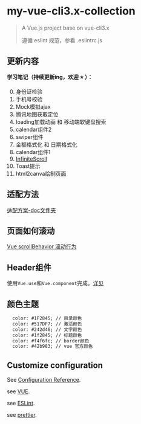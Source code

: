 # my-vue-cli3.x-collection

> A Vue.js project base on vue-cli3.x
>
> 遵循 eslint 规范，参看 .eslintrc.js
>

## 更新内容

**学习笔记（持续更新ing，欢迎 ⭐️ ）：**

0. 身份证检验
1. 手机号校验
2. Mock模拟ajax
3. 腾讯地图获取定位
4. loading加载动画 和 移动端软键盘搜索
5. calendar组件2
6. swiper组件
7. 金额格式化 和 日期格式化
8. calendar组件1
9. [InfiniteScroll](http://mint-ui.github.io/docs/#/en2/infinite-scroll)
10. Toast提示
11. html2canva绘制页面

## 适配方法

[适配方案-doc文件夹](readme/01.移动端适配方案.md)

## 页面如何滚动

[Vue scrollBehavior 滚动行为](https://www.cnblogs.com/sophie_wang/p/7880261.html)

## Header组件

使用`Vue.use`和`Vue.component`完成。[详见](src/components/Header)

## 颜色主题

```html
  color: #1F2845; // 目录颜色
  color: #517DF7; // 激活颜色
  color: #242d46; // 文字颜色
  color: #1f2845; // 标题颜色
  color: #f4f6fc; // border颜色
  color: #42b983; // vue 官方颜色
```

## Customize configuration

See [Configuration Reference](https://cli.vuejs.org/config/).

see [VUE](https://cn.vuejs.org/).

see [ESLint](https://cn.eslint.org/).

see [prettier](https://prettier.io/).
